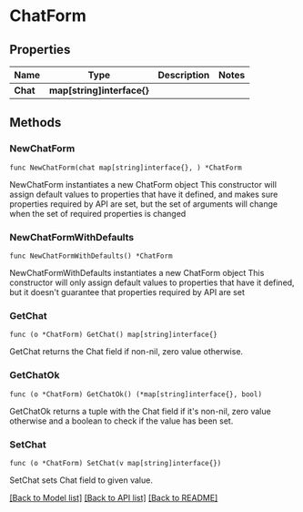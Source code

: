 # ChatForm

## Properties

Name | Type | Description | Notes
------------ | ------------- | ------------- | -------------
**Chat** | **map[string]interface{}** |  | 

## Methods

### NewChatForm

`func NewChatForm(chat map[string]interface{}, ) *ChatForm`

NewChatForm instantiates a new ChatForm object
This constructor will assign default values to properties that have it defined,
and makes sure properties required by API are set, but the set of arguments
will change when the set of required properties is changed

### NewChatFormWithDefaults

`func NewChatFormWithDefaults() *ChatForm`

NewChatFormWithDefaults instantiates a new ChatForm object
This constructor will only assign default values to properties that have it defined,
but it doesn't guarantee that properties required by API are set

### GetChat

`func (o *ChatForm) GetChat() map[string]interface{}`

GetChat returns the Chat field if non-nil, zero value otherwise.

### GetChatOk

`func (o *ChatForm) GetChatOk() (*map[string]interface{}, bool)`

GetChatOk returns a tuple with the Chat field if it's non-nil, zero value otherwise
and a boolean to check if the value has been set.

### SetChat

`func (o *ChatForm) SetChat(v map[string]interface{})`

SetChat sets Chat field to given value.



[[Back to Model list]](../README.md#documentation-for-models) [[Back to API list]](../README.md#documentation-for-api-endpoints) [[Back to README]](../README.md)


